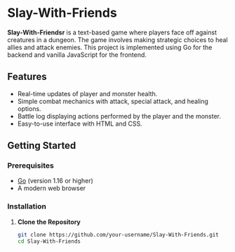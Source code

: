 # Slay-With-Friends

**Slay-With-Friendsr** is a text-based game where players face off against creatures in a dungeon. The game involves making strategic choices to heal allies and attack enemies. This project is implemented using Go for the backend and vanilla JavaScript for the frontend.

## Features

- Real-time updates of player and monster health.
- Simple combat mechanics with attack, special attack, and healing options.
- Battle log displaying actions performed by the player and the monster.
- Easy-to-use interface with HTML and CSS.

## Getting Started

### Prerequisites

- [Go](https://golang.org/dl/) (version 1.16 or higher)
- A modern web browser

### Installation

1. **Clone the Repository**

   ```sh
   git clone https://github.com/your-username/Slay-With-Friends.git
   cd Slay-With-Friends
